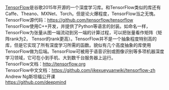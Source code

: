 [TensorFlow](https://github.com/tensorflow/tensorflow)是谷歌2015年开源的一个深度学习库。和TensorFlow类似的库还有Caffe、Theano、MXNet、Torch。但是论火爆程度，TensorFlow当之无愧。<br>
TensorFlow源代码：https://github.com/tensorflow/tensorflow<br>
TensorFlow使用C++开发，并提供了Python等语言的封装。如命名一样，TensorFlow为张量从图一端流动到另一端的计算过程，可以把张量看作矩阵（矩阵rank为2，
Tensor的rank更高）。TensorFlow并不是一个抽象程度特别高的库，但是它实现了所有深度学习所需的函数。貌似有几个高度抽象的库使用TensorFlow做为后端。TensorFlow可被用于语音识别或图像识别等多项机器深度学习领域，它可在小到手机、大到数千台服务器上运行。<br>
TensorFlow文档：http://tensorflow.org<br>
TensorFlow中文文档：https://github.com/jikexueyuanwiki/tensorflow-zh<br>
Andrew Ng斯坦福公开课<br>
https://github.com/deepmind<br>

 


